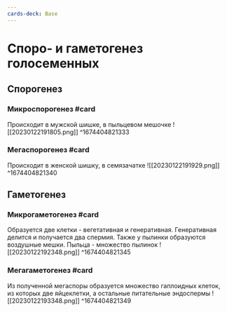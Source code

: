```yaml
---
cards-deck: Base
---
```


# Споро- и гаметогенез голосеменных

## Спорогенез

### Микроспорогенез #card
Происходит в мужской шишке, в пыльцевом мешочке
![[20230122191805.png]]
^1674404821333

### Мегаспорогенез #card
Происходит в женской шишку, в семязачатке
![[20230122191929.png]]
^1674404821340

## Гаметогенез

### Микрогаметогенез #card
Образуется две клетки - вегетативная и генеративная. Генеративная делится и получается два спермия. Также у пылинки образуются воздушные мешки.
Пыльца - множество пылинок
![[20230122192348.png]]
^1674404821345

### Мегагаметогенез #card
Из полученной мегаспоры образуется множество гаплоидных клеток, из которых две яйцеклетки, а остальные питательные эндоспермы
![[20230122193348.png]]
^1674404821349

